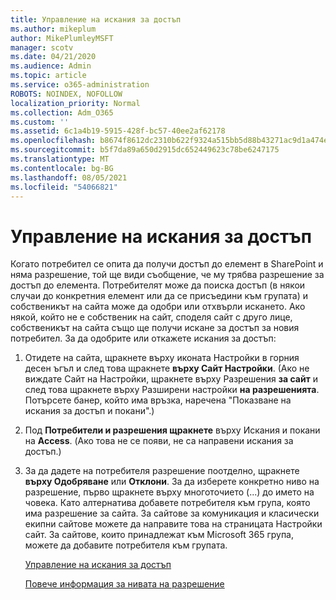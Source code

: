```yaml
---
title: Управление на искания за достъп
ms.author: mikeplum
author: MikePlumleyMSFT
manager: scotv
ms.date: 04/21/2020
ms.audience: Admin
ms.topic: article
ms.service: o365-administration
ROBOTS: NOINDEX, NOFOLLOW
localization_priority: Normal
ms.collection: Adm_O365
ms.custom: ''
ms.assetid: 6c1a4b19-5915-428f-bc57-40ee2af62178
ms.openlocfilehash: b8674f8612dc2310b622f9324a515bb5d88b43271ac9d1a474eefa1be3cae750
ms.sourcegitcommit: b5f7da89a650d2915dc652449623c78be6247175
ms.translationtype: MT
ms.contentlocale: bg-BG
ms.lasthandoff: 08/05/2021
ms.locfileid: "54066821"
---
```

# <a name="manage-access-requests"></a>Управление на искания за достъп

Когато потребител се опита да получи достъп до елемент в SharePoint и няма разрешение, той ще види съобщение, че му трябва разрешение за достъп до елемента. Потребителят може да поиска достъп (в някои случаи до конкретния елемент или да се присъедини към групата) и собственикът на сайта може да одобри или отхвърли искането. Ако някой, който не е собственик на сайт, споделя сайт с друго лице, собственикът на сайта също ще получи искане за достъп за новия потребител. За да одобрите или откажете искания за достъп:
  
1. Отидете на сайта, щракнете върху иконата Настройки в горния десен ъгъл и след това щракнете **върху Сайт Настройки**. (Ако не виждате Сайт на Настройки, щракнете върху Разрешения **за сайт** и след това щракнете върху Разширени настройки **на разрешенията**. Потърсете банер, който има връзка, наречена "Показване на искания за достъп и покани".)
    
2. Под **Потребители и разрешения щракнете** върху Искания и покани на **Access**. (Ако това не се появи, не са направени искания за достъп.)
    
3. За да дадете на потребителя разрешение поотделно, щракнете **върху Одобряване** или **Отклони**. За да изберете конкретно ниво на разрешение, първо щракнете върху многоточието (...) до името на човека. Като алтернатива добавете потребителя към група, която има разрешение за сайта. За сайтове за комуникация и класически екипни сайтове можете да направите това на страницата Настройки сайт. За сайтове, които принадлежат към Microsoft 365 група, можете да добавите потребителя към групата.
    
    [Управление на искания за достъп ](https://go.microsoft.com/fwlink/?linkid=2008747)
    
    [Повече информация за нивата на разрешение](https://go.microsoft.com/fwlink/?linkid=867071)
    

